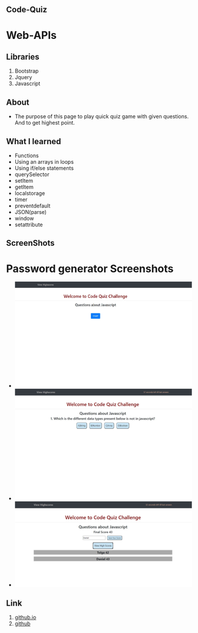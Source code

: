 ## Code-Quiz
# Web-APIs



## Libraries
1. Bootstrap
2. Jquery
3. Javascript

## About
- The purpose of this page to play quick quiz game with given questions. And to get highest point.

## What I learned
- Functions
- Using an arrays in loops
- Using if/else statements
- querySelector
- setItem
- getItem
- localstorage
- timer
- preventdefault
- JSON(parse)
- window
- setattribute

## ScreenShots

# Password generator Screenshots
- ![Mainpage](./assets/screenshots/MainPage.jpg)
- ![Questionpage](./assets/screenshots/Questionanswerswithtimer.jpg)
- ![Scorepage](./assets/screenshots/Highscores.jpg)


## Link
1. [github.io](https://tolgas92.github.io/Web-APIs-Code-Quiz/)
2. [github](https://github.com/TolgaS92/Web-APIs-Code-Quiz)